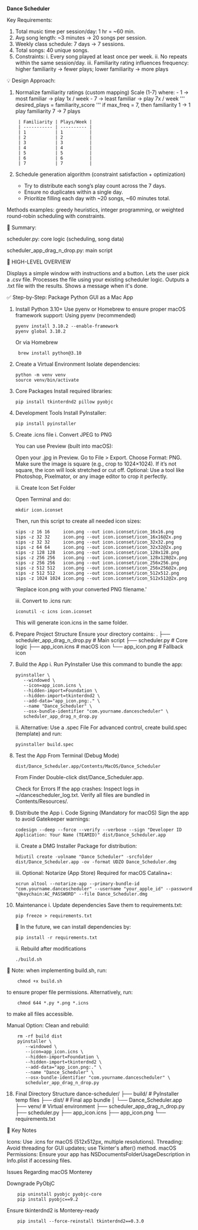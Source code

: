 **Dance Scheduler**

Key Requirements: 

1. Total music time per session/day: 1 hr = ~60 min. 
2. Avg song length: ~3 minutes -> 20 songs per session. 
3. Weekly class schedule: 7 days -> 7 sessions. 
4. Total songs: 40 unique songs. 
5. Constraints: 
    i. Every song played at least once per week. 
    ii. No repeats within the same session/day. 
    iii. Familiarity rating influences frequency: 
        higher familiarity → fewer plays; lower familiarity → more plays

💡 Design Approach: 

1. Normalize familiarity ratings (custom mapping)
    Scale (1-7) where: 
        - 1 -> most familiar -> play 1x / week
        - 7 -> least familiar -> play 7x / week
    ''' desired_plays = familiarity_score '''
        if max_freq = 7, then 
            familiarity 1 -> 1 play
            familiarity 7 -> 7 plays

        | Familiarity | Plays/Week |
        | ----------- | ---------- |
        | 1           | 1          |
        | 2           | 2          |
        | 3           | 3          |
        | 4           | 4          |
        | 5           | 5          |
        | 6           | 6          |
        | 7           | 7          |

2. Schedule generation algorithm (constraint satisfaction + optimization)
    - Try to distribute each song’s play count across the 7 days. 
    - Ensure no duplicates within a single day. 
    - Prioritize filling each day with ~20 songs, ~60 minutes total.

  Methods examples: greedy heuristics, integer programming, or weighted round-robin scheduling with constraints. 

🧠 Summary:

scheduler.py: core logic (scheduling, song data)

scheduler_app_drag_n_drop.py: main script

📌 HIGH-LEVEL OVERVIEW

Displays a simple window with instructions and a button.
Lets the user pick a .csv file.
Processes the file using your existing scheduler logic.
Outputs a .txt file with the results.
Shows a message when it's done.





✅ Step-by-Step: Package Python GUI as a Mac App


1. Install Python 3.10+
    Use pyenv or Homebrew to ensure proper macOS framework support:
        Using pyenv (recommended)
   
       pyenv install 3.10.2 --enable-framework
       pyenv global 3.10.2

    Or via Homebrew
   
        brew install python@3.10

3. Create a Virtual Environment
    Isolate dependencies:
   
       python -m venv venv
       source venv/bin/activate

5. Core Packages
    Install required libraries:
   
       pip install tkinterdnd2 pillow pyobjc

6. Development Tools
    Install PyInstaller:
   
       pip install pyinstaller

7. Create .icns file
    i. Convert JPEG to PNG

      You can use Preview (built into macOS):

      Open your .jpg in Preview.
      Go to File > Export.
      Choose Format: PNG.
      Make sure the image is square (e.g., crop to 1024×1024). If it’s not square, the icon will look stretched or cut off.
      Optional: Use a tool like Photoshop, Pixelmator, or any image editor to crop it perfectly.

    ii. Create Icon Set Folder

      Open Terminal and do:
   
       mkdir icon.iconset
        
      Then, run this script to create all needed icon sizes:
   
       sips -z 16 16     icon.png --out icon.iconset/icon_16x16.png
       sips -z 32 32     icon.png --out icon.iconset/icon_16x16@2x.png
       sips -z 32 32     icon.png --out icon.iconset/icon_32x32.png
       sips -z 64 64     icon.png --out icon.iconset/icon_32x32@2x.png
       sips -z 128 128   icon.png --out icon.iconset/icon_128x128.png
       sips -z 256 256   icon.png --out icon.iconset/icon_128x128@2x.png
       sips -z 256 256   icon.png --out icon.iconset/icon_256x256.png
       sips -z 512 512   icon.png --out icon.iconset/icon_256x256@2x.png
       sips -z 512 512   icon.png --out icon.iconset/icon_512x512.png
       sips -z 1024 1024 icon.png --out icon.iconset/icon_512x512@2x.png

      'Replace icon.png with your converted PNG filename.'
   
    iii. Convert to .icns
        run:
   
       iconutil -c icns icon.iconset

      This will generate icon.icns in the same folder.

9. Prepare Project Structure
    Ensure your directory contains:
        .
        ├── scheduler_app_drag_n_drop.py  # Main script
        ├── scheduler.py                 # Core logic
        ├── app_icon.icns                # macOS icon
        └── app_icon.png                 # Fallback icon

10. Build the App
    i. Run PyInstaller
        Use this command to bundle the app:
    
        pyinstaller \
           --windowed \
           --icon=app_icon.icns \
           --hidden-import=Foundation \
           --hidden-import=tkinterdnd2 \
           --add-data="app_icon.png:." \
           --name "Dance_Scheduler" \
           --osx-bundle-identifier "com.yourname.dancescheduler" \
           scheduler_app_drag_n_drop.py

    ii. Alternative: Use a .spec File
        For advanced control, create build.spec (template) and run:
    
        pyinstaller build.spec

12. Test the App
    From Terminal (Debug Mode)
    
        dist/Dance_Scheduler.app/Contents/MacOS/Dance_Scheduler
    
    From Finder
        Double-click dist/Dance_Scheduler.app.

    Check for Errors
        If the app crashes:
            Inspect logs in ~/dancescheduler_log.txt.
            Verify all files are bundled in Contents/Resources/.

14. Distribute the App
    i. Code Signing (Mandatory for macOS)
    Sign the app to avoid Gatekeeper warnings:
    
        codesign --deep --force --verify --verbose --sign "Developer ID Application: Your Name (TEAMID)" dist/Dance_Scheduler.app

    ii. Create a DMG Installer
    Package for distribution:
    
        hdiutil create -volname "Dance Scheduler" -srcfolder dist/Dance_Scheduler.app -ov -format UDZO Dance_Scheduler.dmg

    iii. Optional: Notarize (App Store)
    Required for macOS Catalina+:
    
        xcrun altool --notarize-app --primary-bundle-id "com.yourname.dancescheduler" --username "your_apple_id" --password "@keychain:AC_PASSWORD" --file Dance_Scheduler.dmg 

16. Maintenance
    i. Update dependencies
    Save them to requirements.txt:
    
        pip freeze > requirements.txt

    📝 In the future, we can install dependencies by:
    
        pip install -r requirements.txt

    ii. Rebuild after modifications
    
        ./build.sh

🚨 Note: when implementing build.sh, run:

        chmod +x build.sh
        
   to ensure proper file permissions. 
   Alternatively, run: 
   
        chmod 644 *.py *.png *.icns
        
   to make all files accessible. 

   Manual Option: 
      Clean and rebuild:
    
        rm -rf build dist
        pyinstaller \
           --windowed \
           --icon=app_icon.icns \
           --hidden-import=Foundation \
           --hidden-import=tkinterdnd2 \
           --add-data="app_icon.png:." \
           --name "Dance_Scheduler" \
           --osx-bundle-identifier "com.yourname.dancescheduler" \
           scheduler_app_drag_n_drop.py 

18. Final Directory Structure
    dance-scheduler/
    ├── build/                  # PyInstaller temp files
    ├── dist/                   # Final app bundle
    │   └── Dance_Scheduler.app
    ├── venv/                   # Virtual environment
    ├── scheduler_app_drag_n_drop.py
    ├── scheduler.py
    ├── app_icon.icns
    ├── app_icon.png
    └── requirements.txt

🔑 Key Notes

Icons: Use .icns for macOS (512x512px, multiple resolutions).
Threading: Avoid threading for GUI updates; use Tkinter's after() method.
macOS Permissions: Ensure your app has NSDocumentsFolderUsageDescription in Info.plist if accessing files.


  Issues Regarding macOS Monterey

   Downgrade PyObjC
   
        pip uninstall pyobjc pyobjc-core
        pip install pyobjc==9.2    

   Ensure tkinterdnd2 is Monterey-ready
   
        pip install --force-reinstall tkinterdnd2==0.3.0

    
